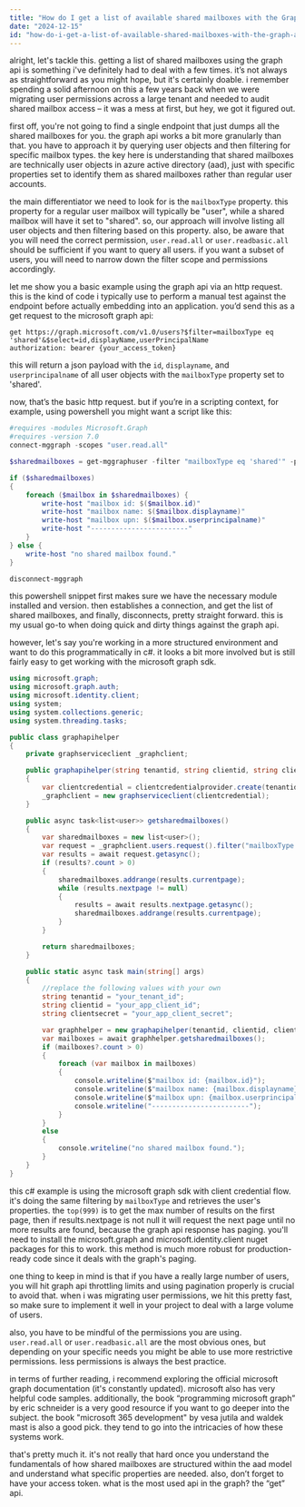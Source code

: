 ```yaml
---
title: "How do I get a list of available shared mailboxes with the Graph API?"
date: "2024-12-15"
id: "how-do-i-get-a-list-of-available-shared-mailboxes-with-the-graph-api"
---
```


alright, let's tackle this. getting a list of shared mailboxes using the graph api is something i've definitely had to deal with a few times. it’s not always as straightforward as you might hope, but it's certainly doable. i remember spending a solid afternoon on this a few years back when we were migrating user permissions across a large tenant and needed to audit shared mailbox access – it was a mess at first, but hey, we got it figured out.

first off, you're not going to find a single endpoint that just dumps all the shared mailboxes for you. the graph api works a bit more granularly than that. you have to approach it by querying user objects and then filtering for specific mailbox types. the key here is understanding that shared mailboxes are technically user objects in azure active directory (aad), just with specific properties set to identify them as shared mailboxes rather than regular user accounts.

the main differentiator we need to look for is the `mailboxType` property. this property for a regular user mailbox will typically be "user", while a shared mailbox will have it set to "shared". so, our approach will involve listing all user objects and then filtering based on this property. also, be aware that you will need the correct permission, `user.read.all` or `user.readbasic.all` should be sufficient if you want to query all users. if you want a subset of users, you will need to narrow down the filter scope and permissions accordingly.

let me show you a basic example using the graph api via an http request. this is the kind of code i typically use to perform a manual test against the endpoint before actually embedding into an application. you’d send this as a get request to the microsoft graph api:

```http
get https://graph.microsoft.com/v1.0/users?$filter=mailboxType eq 'shared'&$select=id,displayName,userPrincipalName
authorization: bearer {your_access_token}
```

this will return a json payload with the `id`, `displayname`, and `userprincipalname` of all user objects with the `mailboxType` property set to 'shared'.

now, that’s the basic http request. but if you’re in a scripting context, for example, using powershell you might want a script like this:

```powershell
#requires -modules Microsoft.Graph
#requires -version 7.0
connect-mggraph -scopes "user.read.all"

$sharedmailboxes = get-mggraphuser -filter "mailboxType eq 'shared'" -property id,displayname,userprincipalname

if ($sharedmailboxes)
{
    foreach ($mailbox in $sharedmailboxes) {
        write-host "mailbox id: $($mailbox.id)"
        write-host "mailbox name: $($mailbox.displayname)"
        write-host "mailbox upn: $($mailbox.userprincipalname)"
        write-host "------------------------"
    }
} else {
    write-host "no shared mailbox found."
}

disconnect-mggraph
```

this powershell snippet first makes sure we have the necessary module installed and version. then establishes a connection, and get the list of shared mailboxes, and finally, disconnects, pretty straight forward. this is my usual go-to when doing quick and dirty things against the graph api.

however, let's say you're working in a more structured environment and want to do this programmatically in c#. it looks a bit more involved but is still fairly easy to get working with the microsoft graph sdk.

```csharp
using microsoft.graph;
using microsoft.graph.auth;
using microsoft.identity.client;
using system;
using system.collections.generic;
using system.threading.tasks;

public class graphapihelper
{
    private graphserviceclient _graphclient;

    public graphapihelper(string tenantid, string clientid, string clientsecret)
    {
        var clientcredential = clientcredentialprovider.create(tenantid, clientid, clientsecret);
        _graphclient = new graphserviceclient(clientcredential);
    }

    public async task<list<user>> getsharedmailboxes()
    {
        var sharedmailboxes = new list<user>();
        var request = _graphclient.users.request().filter("mailboxType eq 'shared'").select("id,displayname,userprincipalname").top(999);
        var results = await request.getasync();
        if (results?.count > 0)
        {
            sharedmailboxes.addrange(results.currentpage);
            while (results.nextpage != null)
            {
                results = await results.nextpage.getasync();
                sharedmailboxes.addrange(results.currentpage);
            }
        }

        return sharedmailboxes;
    }

    public static async task main(string[] args)
    {
        //replace the following values with your own
        string tenantid = "your_tenant_id";
        string clientid = "your_app_client_id";
        string clientsecret = "your_app_client_secret";

        var graphhelper = new graphapihelper(tenantid, clientid, clientsecret);
        var mailboxes = await graphhelper.getsharedmailboxes();
        if (mailboxes?.count > 0)
        {
            foreach (var mailbox in mailboxes)
            {
                console.writeline($"mailbox id: {mailbox.id}");
                console.writeline($"mailbox name: {mailbox.displayname}");
                console.writeline($"mailbox upn: {mailbox.userprincipalname}");
                console.writeline("------------------------");
            }
        }
        else
        {
            console.writeline("no shared mailbox found.");
        }
    }
}
```

this c# example is using the microsoft graph sdk with client credential flow. it's doing the same filtering by `mailboxType` and retrieves the user's properties. the `top(999)` is to get the max number of results on the first page, then if results.nextpage is not null it will request the next page until no more results are found, because the graph api response has paging. you'll need to install the microsoft.graph and microsoft.identity.client nuget packages for this to work. this method is much more robust for production-ready code since it deals with the graph's paging.

one thing to keep in mind is that if you have a really large number of users, you will hit graph api throttling limits and using pagination properly is crucial to avoid that. when i was migrating user permissions, we hit this pretty fast, so make sure to implement it well in your project to deal with a large volume of users.

also, you have to be mindful of the permissions you are using. `user.read.all` or `user.readbasic.all` are the most obvious ones, but depending on your specific needs you might be able to use more restrictive permissions. less permissions is always the best practice.

in terms of further reading, i recommend exploring the official microsoft graph documentation (it's constantly updated). microsoft also has very helpful code samples. additionally, the book “programming microsoft graph” by eric schneider is a very good resource if you want to go deeper into the subject. the book "microsoft 365 development" by vesa jutila and waldek mast is also a good pick. they tend to go into the intricacies of how these systems work.

that's pretty much it. it's not really that hard once you understand the fundamentals of how shared mailboxes are structured within the aad model and understand what specific properties are needed. also, don’t forget to have your access token. what is the most used api in the graph? the “get” api.
